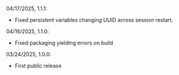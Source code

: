 04/17/2025, 1.1.1:
 - Fixed persistent variables changing UUID across session restart.

04/16/2025, 1.1.0:
 - Fixed packaging yielding errors on build

03/24/2025, 1.0.0:
 - First public release